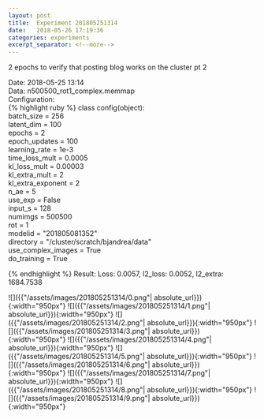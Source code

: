 ```yaml
---
layout: post
title:  Experiment 201805251314
date:   2018-05-26 17:19:36
categories: experiments
excerpt_separator: <!--more-->
---
```

2 epochs to verify that posting blog works on the cluster pt 2  

 <!--more-->
Date: 2018-05-25 13:14  
Data: n500500_rot1_complex.memmap  
Configuration:   
{% highlight ruby %}
class config(object):  
    batch_size = 256  
    latent_dim = 100  
    epochs = 2  
    epoch_updates = 100  
    learning_rate = 1e-3   
    time_loss_mult = 0.0005   
    kl_loss_mult = 0.00003  
    kl_extra_mult = 2  
    kl_extra_exponent = 2  
    n_ae = 5  
    use_exp = False  
    input_s = 128  
    numimgs = 500500  
    rot = 1  
    modelid = "201805081352"  
    directory = "/cluster/scratch/bjandrea/data"  
    use_complex_images =  True  
    do_training = True  
  
{% endhighlight %}
Result: Loss: 0.0057, l2_loss: 0.0052, l2_extra: 1684.7538  

![]({{"/assets/images/201805251314/0.png"| absolute_url}}){:width="950px"}
![]({{"/assets/images/201805251314/1.png"| absolute_url}}){:width="950px"}
![]({{"/assets/images/201805251314/2.png"| absolute_url}}){:width="950px"}
![]({{"/assets/images/201805251314/3.png"| absolute_url}}){:width="950px"}
![]({{"/assets/images/201805251314/4.png"| absolute_url}}){:width="950px"}
![]({{"/assets/images/201805251314/5.png"| absolute_url}}){:width="950px"}
![]({{"/assets/images/201805251314/6.png"| absolute_url}}){:width="950px"}
![]({{"/assets/images/201805251314/7.png"| absolute_url}}){:width="950px"}
![]({{"/assets/images/201805251314/8.png"| absolute_url}}){:width="950px"}
![]({{"/assets/images/201805251314/9.png"| absolute_url}}){:width="950px"}
